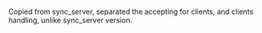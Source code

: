 Copied from sync_server, separated the accepting for clients, and clients handling, unlike sync_server version.
